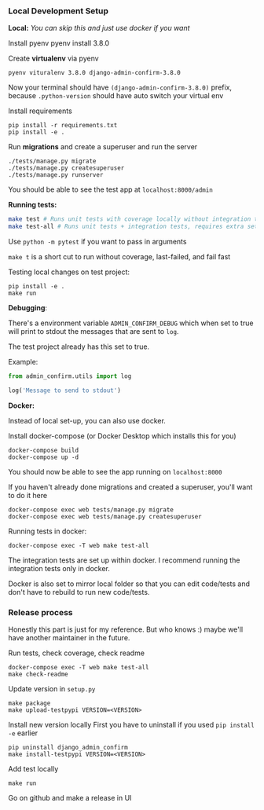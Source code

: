 ### Local Development Setup

**Local:**
_You can skip this and just use docker if you want_

Install pyenv
pyenv install 3.8.0

Create **virtualenv** via pyenv

```
pyenv vituralenv 3.8.0 django-admin-confirm-3.8.0
```

Now your terminal should have `(django-admin-confirm-3.8.0)` prefix, because `.python-version` should have auto switch your virtual env

Install requirements

```
pip install -r requirements.txt
pip install -e .
```

Run **migrations** and create a superuser and run the server

```
./tests/manage.py migrate
./tests/manage.py createsuperuser
./tests/manage.py runserver
```

You should be able to see the test app at `localhost:8000/admin`

**Running tests:**

```sh
make test # Runs unit tests with coverage locally without integration tests
make test-all # Runs unit tests + integration tests, requires extra setup to run locally
```

Use `python -m pytest` if you want to pass in arguments

`make t` is a short cut to run without coverage, last-failed, and fail fast

Testing local changes on test project:

```
pip install -e .
make run
```

**Debugging**:

There's a environment variable `ADMIN_CONFIRM_DEBUG` which when set to true will print to stdout the messages that are sent to `log`.

The test project already has this set to true.

Example:

```py
from admin_confirm.utils import log

log('Message to send to stdout')
```

**Docker:**

Instead of local set-up, you can also use docker.

Install docker-compose (or Docker Desktop which installs this for you)

```
docker-compose build
docker-compose up -d
```

You should now be able to see the app running on `localhost:8000`

If you haven't already done migrations and created a superuser, you'll want to do it here

```
docker-compose exec web tests/manage.py migrate
docker-compose exec web tests/manage.py createsuperuser
```

Running tests in docker:

```
docker-compose exec -T web make test-all
```

The integration tests are set up within docker. I recommend running the integration tests only in docker.

Docker is also set to mirror local folder so that you can edit code/tests and don't have to rebuild to run new code/tests.

### Release process

Honestly this part is just for my reference. But who knows :) maybe we'll have another maintainer in the future.

Run tests, check coverage, check readme

```
docker-compose exec -T web make test-all
make check-readme
```

Update version in `setup.py`

```
make package
make upload-testpypi VERSION=<VERSION>
```

Install new version locally
First you have to uninstall if you used `pip install -e` earlier

```
pip uninstall django_admin_confirm
make install-testpypi VERSION=<VERSION>
```

Add test locally

```
make run
```

Go on github and make a release in UI
